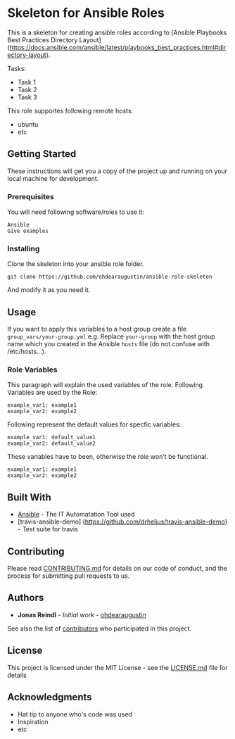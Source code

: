 # Skeleton for Ansible Roles

This is a skeleton for creating ansible roles according to [Ansible Playbooks Best Practices Directory Layout] (https://docs.ansible.com/ansible/latest/playbooks_best_practices.html#directory-layout).

Tasks:
- Task 1
- Task 2
- Task 3

This role supportes following remote hosts:
- ubuntu
- etc

## Getting Started

These instructions will get you a copy of the project up and running on your local machine for development.

### Prerequisites

You will need following software/roles to use it:
```
Ansible
Give examples
```

### Installing

Clone the skeleton into your ansible role folder.

```
git clone https://github.com/ohdearaugustin/ansible-role-skeleton
```

And modify it as you need it.

## Usage
If you want to apply this variables to a host group create a file `group_vars/your-group.yml` e.g. Replace `your-group` with the host group name which you created in the Ansible `hosts` file (do not confuse with /etc/hosts...).

### Role Variables
This paragraph will explain the used variables of the role. 
Following Variables are used by the Role:
```
example_var1: example1
example_var2: example2
```

Following represent the default values for specfic variables:
```
example_var1: default_value1
example_var2: default_value2
```

These variables have to been, otherwise the role won't be functional.
```
example_var1: example1
example_var2: example2
```
## Built With

* [Ansible](https://www.ansible.com/) - The IT Automatation Tool used
* [travis-ansible-demo] (https://github.com/drhelius/travis-ansible-demo) - Test suite for travis

## Contributing

Please read [CONTRIBUTING.md](https://github.com/) for details on our code of conduct, and the process for submitting pull requests to us.

## Authors

* **Jonas Reindl** - *Initial work* - [ohdearaugustin](https://github.com/ohdearaugustin)

See also the list of [contributors](https://github.com/your/project/contributors) who participated in this project.

## License

This project is licensed under the MIT License - see the [LICENSE.md](LICENSE.md) file for details

## Acknowledgments

* Hat tip to anyone who's code was used
* Inspiration
* etc
